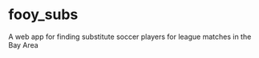 fooy_subs
=========

A web app for finding substitute soccer players for league matches in the Bay Area
